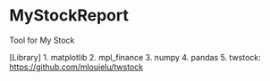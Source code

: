 # MyStockReport
Tool for My Stock

[Library] 
	1. matplotlib
	2. mpl_finance
	3. numpy
	4. pandas
	5. twstock: https://github.com/mlouielu/twstock